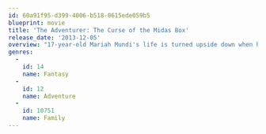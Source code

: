 ```yaml
---
id: 60a91f95-d399-4006-b518-0615ede059b5
blueprint: movie
title: 'The Adventurer: The Curse of the Midas Box'
release_date: '2013-12-05'
overview: "17-year-old Mariah Mundi's life is turned upside down when his parents vanish and his younger brother is kidnapped. Following a trail of clues to the darkly majestic Prince Regent Hotel, Mariah discovers a hidden realm of child-stealing monsters, deadly secrets and a long-lost artifact that grants limitless wealth – but also devastating supernatural power. With the fate of his world, and his family at stake, Mariah will risk everything to unravel the Curse of the Midas Box."
genres:
  -
    id: 14
    name: Fantasy
  -
    id: 12
    name: Adventure
  -
    id: 10751
    name: Family
---
```

